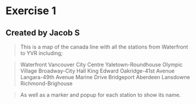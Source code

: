 # Exercise 1

## Created by Jacob S

> This is a map of the canada line with all the stations from Waterfront to YVR including; 

>Waterfront
>Vancouver City Centre
>Yaletown-Roundhouse
>Olympic Village
>Broadway-City Hall
>King Edward
>Oakridge-41st Avenue
>Langara-49th Avenue
>Marine Drive
>Bridgeport
>Aberdeen
>Lansdowne
>Richmond-Brighouse

> As well as a marker and popup for each station to show its name.